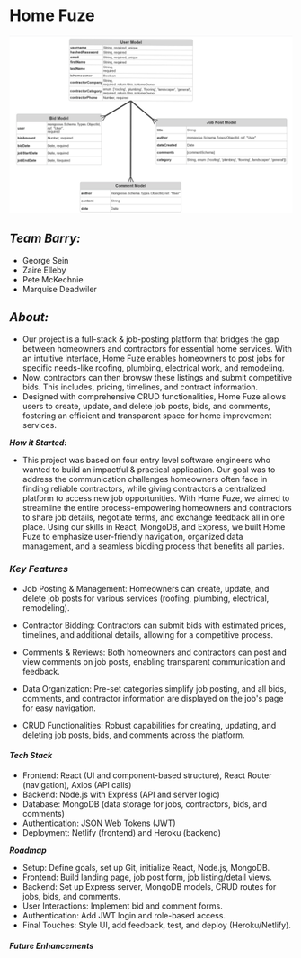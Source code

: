 # Home Fuze

![ERD](/images/ERD_Diagram.jpeg)

## ***Team Barry:***
* George Sein
* Zaire Elleby
* Pete McKechnie
* Marquise Deadwiler

## ***About:***

* Our project is a full-stack & job-posting platform that bridges the gap between homeowners and contractors for essential home services. With an intuitive interface, Home Fuze enables homeowners to post jobs for specific needs-like roofing, plumbing, electrical work, and remodeling. 
* Now, contractors can then browsw these listings and submit competitive bids. This includes, pricing, timelines, and contract information.
* Designed with comprehensive CRUD functionalities, Home Fuze allows users to create, update, and delete job posts, bids, and comments, fostering an efficient and transparent space for home improvement services.

***How it Started:***
* This project was based on four entry level software engineers who wanted to build an impactful & practical application. Our goal was to address the communication challenges homeowners often face in finding reliable contractors, while giving contractors a centralized platform to access new job opportunities. With Home Fuze, we aimed to streamline the entire process-empowering homeowners and contractors to share job details, negotiate terms, and exchange feedback all in one place. Using our skills in React, MongoDB, and Express, we built Home Fuze to emphasize user-friendly navigation, organized data management, and a seamless bidding process that benefits all parties.

### ***Key Features***
* Job Posting & Management: Homeowners can create, update, and delete job posts for various services (roofing, plumbing, electrical, remodeling).

* Contractor Bidding: Contractors can submit bids with estimated prices, timelines, and additional details, allowing for a competitive process.

* Comments & Reviews: Both homeowners and contractors can post and view comments on job posts, enabling transparent communication and feedback.

* Data Organization: Pre-set categories simplify job posting, and all bids, comments, and contractor information are displayed on the job's page for easy navigation. 

* CRUD Functionalities: Robust capabilities for creating, updating, and deleting job posts, bids, and comments across the platform.

#### ***Tech Stack***
* Frontend: React (UI and component-based structure), React Router (navigation), Axios (API calls)
* Backend: Node.js with Express (API and server logic)
* Database: MongoDB (data storage for jobs, contractors, bids, and comments)
* Authentication: JSON Web Tokens (JWT) 
* Deployment: Netlify (frontend) and Heroku (backend)




 ***Roadmap***
* Setup: Define goals, set up Git, initialize React, Node.js, MongoDB.
* Frontend: Build landing page, job post form, job listing/detail views.
* Backend: Set up Express server, MongoDB models, CRUD routes for jobs, bids, and comments.
* User Interactions: Implement bid and comment forms.
* Authentication: Add JWT login and role-based access.
* Final Touches: Style UI, add feedback, test, and deploy (Heroku/Netlify).

#### ***Future Enhancements***








































